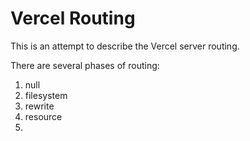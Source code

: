 # Vercel Routing

This is an attempt to describe the Vercel server routing.

There are several phases of routing:

1. null
2. filesystem
3. rewrite
4. resource
5. 
